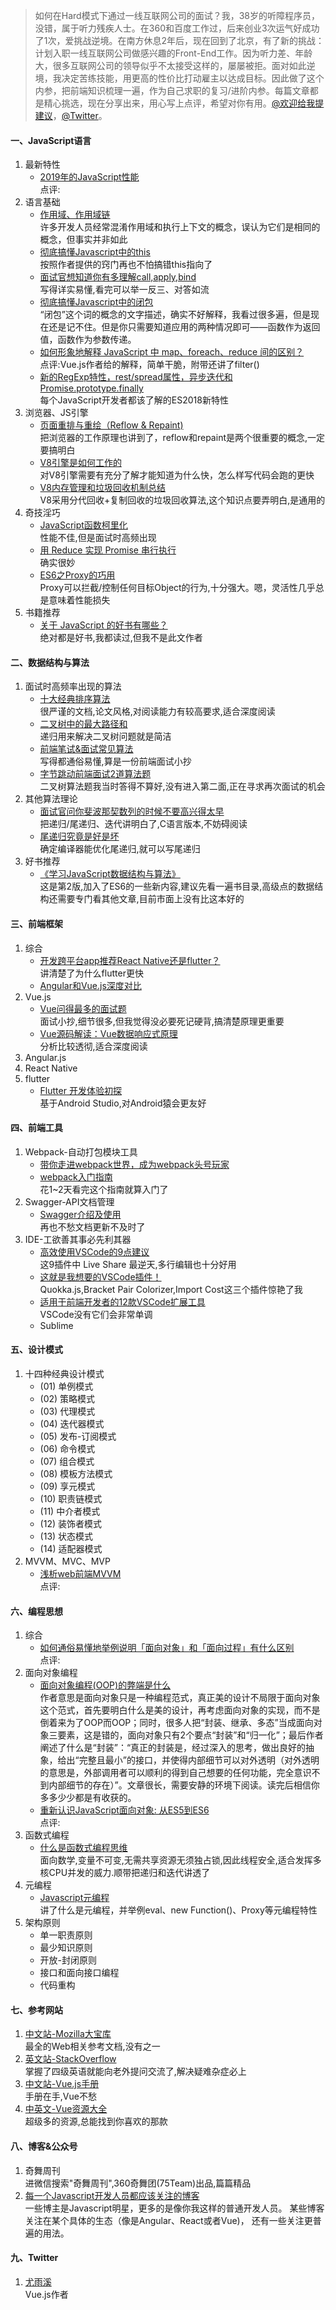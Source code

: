 >如何在Hard模式下通过一线互联网公司的面试？我，38岁的听障程序员，没错，属于听力残疾人士。在360和百度工作过，后来创业3次运气好成功了1次，爱挑战逆境。在南方休息2年后，现在回到了北京，有了新的挑战：计划入职一线互联网公司做感兴趣的Front-End工作。因为听力差、年龄大，很多互联网公司的领导似乎不太接受这样的，屡屡被拒。面对如此逆境，我决定苦练技能，用更高的性价比打动雇主以达成目标。因此做了这个内参，把前端知识梳理一遍，作为自己求职的复习/进阶内参。每篇文章都是精心挑选，现在分享出来，用心写上点评，希望对你有用。[@欢迎给我提建议](https://github.com/coffe1891/FERD/issues/new)，[@Twitter](https://twitter.com/coffe1891)。


#### 一、JavaScript语言
1. 最新特性
    * [2019年的JavaScript性能](https://juejin.im/post/5d1f27285188252f275fdbb6)<br/>点评:
1. 语言基础
    * [作用域、作用域链](https://zhuanlan.zhihu.com/p/59321690)<br/>许多开发人员经常混淆作用域和执行上下文的概念，误认为它们是相同的概念，但事实并非如此
    * [彻底搞懂Javascript中的this](https://www.cnblogs.com/kaima/p/javascript_this.html)<br/>按照作者提供的窍门再也不怕搞错this指向了
    * [面试官想知道你有多理解call,apply,bind](https://mp.weixin.qq.com/s/DlUJq0JJzHjnPwCI_SAI5Q)<br/>写得详实易懂,看完可以举一反三、对答如流
    * [彻底搞懂Javascript中的闭包](https://www.cnblogs.com/wangfupeng1988/p/3994065.html)<br/>“闭包”这个词的概念的文字描述，确实不好解释，我看过很多遍，但是现在还是记不住。但是你只需要知道应用的两种情况即可——函数作为返回值，函数作为参数传递。
    * [如何形象地解释 JavaScript 中 map、foreach、reduce 间的区别？](https://www.zhihu.com/question/24927450/answer/29478982)<br/>点评:Vue.js作者给的解释，简单干脆，附带还讲了filter()
    * [新的RegExp特性，rest/spread属性，异步迭代和Promise.prototype.finally](https://zhuanlan.zhihu.com/p/55416553)<br/>每个JavaScript开发者都该了解的ES2018新特性
1. 浏览器、JS引擎
    * [页面重排与重绘（Reflow & Repaint)](https://zhuanlan.zhihu.com/p/35184404)<br/>把浏览器的工作原理也讲到了，reflow和repaint是两个很重要的概念,一定要搞明白
    * [V8引擎是如何工作的](https://zhuanlan.zhihu.com/p/73768338)<br/>对V8引擎需要有充分了解才能知道为什么快，怎么样写代码会跑的更快
    * [V8内存管理和垃圾回收机制总结](https://www.jianshu.com/p/455d0b9ef0a8)<br/>V8采用分代回收+复制回收的垃圾回收算法,这个知识点要弄明白,是通用的
1. 奇技淫巧
    * [JavaScript函数柯里化](https://zhuanlan.zhihu.com/p/31271179)<br/>性能不佳,但是面试时高频出现
    * [用 Reduce 实现 Promise 串行执行](https://zhuanlan.zhihu.com/p/47896370)<br/>确实很妙
    * [ES6之Proxy的巧用](https://zhuanlan.zhihu.com/p/75407419)<br/>Proxy可以拦截/控制任何目标Object的行为,十分强大。嗯，灵活性几乎总是意味着性能损失
1. 书籍推荐
    * [关于 JavaScript 的好书有哪些？](https://www.zhihu.com/question/19562698/answer/89480175)<br/>绝对都是好书,我都读过,但我不是此文作者

#### 二、数据结构与算法
1. 面试时高频率出现的算法
    * [十大经典排序算法](https://www.runoob.com/w3cnote/ten-sorting-algorithm.html) <br/>很严谨的文档,论文风格,对阅读能力有较高要求,适合深度阅读
    * [二叉树中的最大路径和](https://zhuanlan.zhihu.com/p/77213607)<br/>递归用来解决二叉树问题就是简洁
    * [前端笔试&面试常见算法](https://juejin.im/post/5b72f0caf265da282809f3b5#heading-17)<br/>写得都通俗易懂,算是一份前端面试小抄
    * [字节跳动前端面试2道算法题](https://www.cnblogs.com/kaima/p/bytedance_interview.html)<br/>二叉树算法题我当时答得不算好,没有进入第二面,正在寻求再次面试的机会
1. 其他算法理论
    * [面试官问你斐波那契数列的时候不要高兴得太早](https://zhuanlan.zhihu.com/p/54378423) <br/>把递归/尾递归、迭代讲明白了,C语言版本,不妨碍阅读
    * [尾递归究竟是好是坏](https://www.zhihu.com/question/49368021/answer/115631284) <br/>确定编译器能优化尾递归,就可以写尾递归
1. 好书推荐
    * [《学习JavaScript数据结构与算法》](https://book.douban.com/subject/27129352/)<br/>这是第2版,加入了ES6的一些新内容,建议先看一遍书目录,高级点的数据结构还需要专门看其他文章,目前市面上没有比这本好的

#### 三、前端框架
1. 综合
    * [开发跨平台app推荐React Native还是flutter？](https://www.zhihu.com/question/307298908/answer/569471390)<br/>讲清楚了为什么flutter更快
    * [Angular和Vue.js深度对比](https://www.cnblogs.com/scode2/p/8820613.html)
1. Vue.js
    * [Vue问得最多的面试题](https://zhuanlan.zhihu.com/p/53703176)<br/>面试小抄,细节很多,但我觉得没必要死记硬背,搞清楚原理更重要
    * [Vue源码解读：Vue数据响应式原理](https://www.jianshu.com/p/1032ecd62b3a)<br/>分析比较透彻,适合深度阅读
1. Angular.js
1. React Native
1. flutter
    * [Flutter 开发体验初探](https://zhuanlan.zhihu.com/p/78344178)<br/>基于Android Studio,对Android猿会更友好

#### 四、前端工具
1. Webpack-自动打包模块工具
    * [带你走进webpack世界，成为webpack头号玩家](https://juejin.im/post/5ac9dc9af265da23884d5543)
    * [webpack入门指南](https://webpack.docschina.org/guides/)<br/>花1~2天看完这个指南就算入门了
1. Swagger-API文档管理
    * [Swagger介绍及使用](https://www.jianshu.com/p/349e130e40d5)<br/>再也不愁文档更新不及时了
1. IDE-工欲善其事必先利其器
    * [高效使用VSCode的9点建议](https://zhuanlan.zhihu.com/p/60394607)<br/>这9插件中 Live Share 最逆天,多行编辑也十分好用
    * [这就是我想要的VSCode插件！](https://zhuanlan.zhihu.com/p/36020180)<br/>Quokka.js,Bracket Pair Colorizer,Import Cost这三个插件惊艳了我
    * [适用于前端开发者的12款VSCode扩展工具](https://zhuanlan.zhihu.com/p/37090453)<br/>VSCode没有它们会非常单调
    * Sublime

#### 五、设计模式
1. 十四种经典设计模式
    * (01) 单例模式
    * (02) 策略模式
    * (03) 代理模式
    * (04) 迭代器模式
    * (05) 发布-订阅模式
    * (06) 命令模式
    * (07) 组合模式
    * (08) 模板方法模式
    * (09) 享元模式
    * (10) 职责链模式
    * (11) 中介者模式
    * (12) 装饰者模式
    * (13) 状态模式
    * (14) 适配器模式
1. MVVM、MVC、MVP
    * [浅析web前端MVVM](https://zhuanlan.zhihu.com/p/54355504)<br/>点评:

#### 六、编程思想
1. 综合
    * [如何通俗易懂地举例说明「面向对象」和「面向过程」有什么区别](https://www.zhihu.com/question/27468564/answer/103253765)<br/>点评:
1. 面向对象编程
    * [面向对象编程(OOP)的弊端是什么](https://www.zhihu.com/question/20275578/answer/26577791)<br/>作者意思是面向对象只是一种编程范式，真正美的设计不局限于面向对象这个范式，首先要明白什么是美的设计，再考虑面向对象的实现，而不是倒着来为了OOP而OOP；同时，很多人把“封装、继承、多态”当成面向对象三要素，这是错的，面向对象只有2个要点“封装”和“归一化”；最后作者阐述了什么是“封装”：“真正的封装是，经过深入的思考，做出良好的抽象，给出“完整且最小”的接口，并使得内部细节可以对外透明（对外透明的意思是，外部调用者可以顺利的得到自己想要的任何功能，完全意识不到内部细节的存在）”。文章很长，需要安静的环境下阅读。读完后相信你多多少少都是有收获的。
    * [重新认识JavaScript面向对象: 从ES5到ES6](https://zhuanlan.zhihu.com/p/33658346)<br/>点评:
1. 函数式编程
    * [什么是函数式编程思维](https://www.zhihu.com/question/28292740/answer/40336090)<br/>面向数学,变量不可变,无需共享资源无须独占锁,因此线程安全,适合发挥多核CPU并发的威力.顺带把递归和迭代讲透了
1. 元编程
    * [Javascript元编程](https://zhuanlan.zhihu.com/p/20758879)<br> 讲了什么是元编程，并举例eval、new Function()、Proxy等元编程特性
1. 架构原则
    * 单一职责原则
    * 最少知识原则
    * 开放-封闭原则
    * 接口和面向接口编程
    * 代码重构

#### 七、参考网站
1. [中文站-Mozilla大宝库](https://developer.mozilla.org/zh-CN/docs/Web)<br/>最全的Web相关参考文档,没有之一
1. [英文站-StackOverflow](https://stackoverflow.com/)<br/>掌握了四级英语就能向老外提问交流了,解决疑难杂症必上
1. [中文站-Vue.js手册](https://www.w3cschool.cn/aekdgs/)<br/>手册在手,Vue不愁
1. [中英文-Vue资源大全](https://github.com/vuejs/awesome-vue)<br/>超级多的资源,总能找到你喜欢的那款

#### 八、博客&公众号
1. 奇舞周刊 <br/>进微信搜索"奇舞周刊",360奇舞团(75Team)出品,篇篇精品
1. [每一个Javascript开发人员都应该关注的博客](https://www.zcfy.cc/article/15-blogs-every-javascript-developer-should-follow-in-2018)<br/>一些博主是Javascript明星，更多的是像你我这样的普通开发人员。 某些博客关注在某个具体的生态（像是Angular、React或者Vue)， 还有一些关注更普遍的用法。

#### 九、Twitter
1. [尤雨溪](https://twitter.com/youyuxi) <br>Vue.js作者